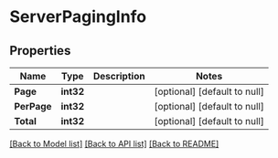 # ServerPagingInfo

## Properties
Name | Type | Description | Notes
------------ | ------------- | ------------- | -------------
**Page** | **int32** |  | [optional] [default to null]
**PerPage** | **int32** |  | [optional] [default to null]
**Total** | **int32** |  | [optional] [default to null]

[[Back to Model list]](../README.md#documentation-for-models) [[Back to API list]](../README.md#documentation-for-api-endpoints) [[Back to README]](../README.md)

